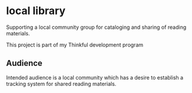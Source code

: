 # local library
Supporting a local community group for cataloging and sharing of reading materials. 

This project is part of my Thinkful development program

## Audience
Intended audience is a local community which has a desire to establish a tracking system for shared reading materials. 

